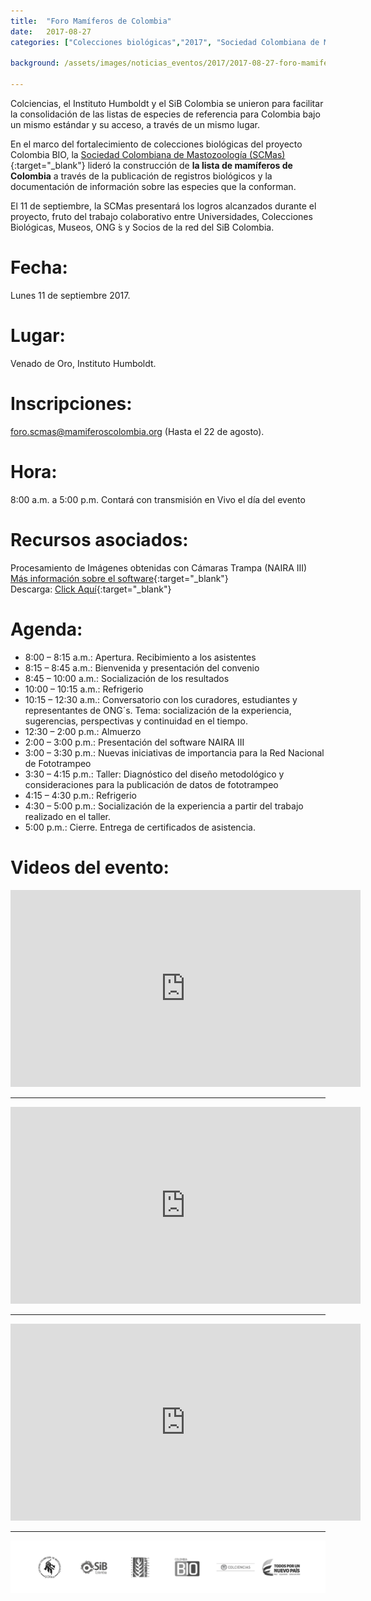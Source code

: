```yaml
---
title:  "Foro Mamíferos de Colombia"
date:   2017-08-27
categories: ["Colecciones biológicas","2017", "Sociedad Colombiana de Mastozoología", "Listas de especies"]

background: /assets/images/noticias_eventos/2017/2017-08-27-foro-mamiferos.jpg

---
```


Colciencias, el Instituto Humboldt y el SiB Colombia se unieron para facilitar la consolidación de las listas de especies de referencia para Colombia bajo un mismo estándar y su acceso, a través de un mismo lugar.   

En el marco del fortalecimiento de colecciones biológicas del proyecto Colombia BIO, la [Sociedad Colombiana de Mastozoología (SCMas)](http://mamiferoscolombia.org/){:target="_blank"} lideró la construcción de **la lista de mamíferos de Colombia** a través de la publicación de registros biológicos y la documentación de información sobre las especies que la conforman.  

El 11 de septiembre, la SCMas presentará los logros alcanzados durante el proyecto, fruto del trabajo colaborativo entre Universidades, Colecciones Biológicas, Museos, ONG ́s y Socios de la red del SiB Colombia.  
 
# Fecha: 

Lunes 11 de septiembre 2017.  

# Lugar:

Venado de Oro, Instituto Humboldt.  

# Inscripciones:

foro.scmas@mamiferoscolombia.org (Hasta el 22 de agosto).  

# Hora: 

8:00 a.m. a 5:00 p.m.  Contará con transmisión en Vivo el día del evento


# Recursos asociados:  

Procesamiento de Imágenes obtenidas con Cámaras Trampa (NAIRA III)
[Más información sobre el software](http://sistemic.udea.edu.co/es/investigacion/proyectos/camaras-trampa/){:target="_blank"}  
Descarga: [Click Aquí](https://drive.google.com/drive/folders/0B3k8_AOqMbDzeVRWWVFnMnNNbkU?resourcekey=0-MXTwL5LgJxdBmxZ3Da5lAA){:target="_blank"}  

# Agenda:

- 8:00 – 8:15 a.m.: Apertura. Recibimiento a los asistentes
- 8:15 – 8:45 a.m.:	Bienvenida y presentación del convenio
- 8:45 – 10:00 a.m.:	Socialización de los resultados
- 10:00 – 10:15 a.m.:	Refrigerio
- 10:15 – 12:30 a.m.:	Conversatorio con los curadores, estudiantes y representantes de ONG´s. Tema: socialización de la experiencia, sugerencias, perspectivas y continuidad en el tiempo.
- 12:30 – 2:00 p.m.:	Almuerzo
- 2:00 – 3:00 p.m.:	Presentación del software NAIRA III
- 3:00 – 3:30 p.m.:	Nuevas iniciativas de importancia para la Red Nacional de Fototrampeo
- 3:30 – 4:15 p.m.:	Taller: Diagnóstico del diseño metodológico y consideraciones para la publicación de datos de fototrampeo
- 4:15 – 4:30 p.m.:	Refrigerio
- 4:30 – 5:00 p.m.:	Socialización de la experiencia a partir del trabajo realizado en el taller.
- 5:00 p.m.:	Cierre. Entrega de certificados de asistencia.

# Videos del evento:  

<iframe width="560" height="315" src="https://www.youtube.com/embed/esThEURe5uU" title="YouTube video player" frameborder="0" allow="accelerometer; autoplay; clipboard-write; encrypted-media; gyroscope; picture-in-picture" allowfullscreen></iframe>

---

<iframe width="560" height="315" src="https://www.youtube.com/embed/XL-S1Lypw7s" title="YouTube video player" frameborder="0" allow="accelerometer; autoplay; clipboard-write; encrypted-media; gyroscope; picture-in-picture" allowfullscreen></iframe>

---

<iframe width="560" height="315" src="https://www.youtube.com/embed/ZaR_2s9gmgU" title="YouTube video player" frameborder="0" allow="accelerometer; autoplay; clipboard-write; encrypted-media; gyroscope; picture-in-picture" allowfullscreen></iframe>

---

<img src="/assets/images/noticias_eventos/2017/2017-08-27-foro-mamiferos2.png" width=770>
